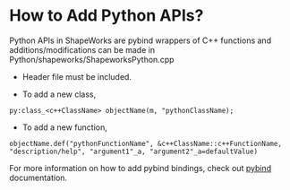# How to Add Python APIs?

Python APIs in ShapeWorks are pybind wrappers of C++ functions and additions/modifications can be made in Python/shapeworks/ShapeworksPython.cpp

* Header file must be included.

* To add a new class,

```
py:class_<c++ClassName> objectName(m, "pythonClassName);
```

* To add a new function,

```
objectName.def("pythonFunctionName", &c++ClassName::c++FunctionName, "description/help", "argument1"_a, "argument2"_a=defaultValue)
```

For more information on how to add pybind bindings, check out [pybind](https://pybind11.readthedocs.io/en/stable/) documentation.